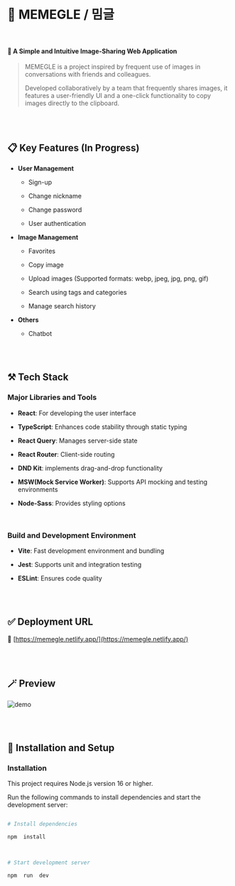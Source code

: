
  

# 📍 MEMEGLE / 밈글

<br/>

  

#### 🧸 A Simple and Intuitive Image-Sharing Web Application

  

> 
> MEMEGLE is a project inspired by frequent use of images in 
> conversations with friends and colleagues.
>
> Developed collaboratively by a team 
> that frequently shares images,
> it features a user-friendly UI and a one-click functionality 
> to copy images directly to the clipboard.

  



  

<br/><br/>

  
  

## 📋 Key Features (In Progress)

  

-  **User Management**

	- Sign-up

	- Change nickname

	- Change password

	- User authentication

  

-  **Image Management**


	- Favorites

	- Copy image

	- Upload images (Supported formats: webp, jpeg, jpg, png, gif)

	- Search using tags and categories

	- Manage search history


-  **Others**

	- Chatbot

  

<br/><br/>


## ⚒ Tech Stack


### Major Libraries and Tools

-  **React**: For developing the user interface

-  **TypeScript**: Enhances code stability through static typing

-  **React Query**: Manages server-side state

-  **React Router**:  Client-side routing

-  **DND Kit**: implements drag-and-drop functionality

-  **MSW(Mock Service Worker)**: Supports API mocking and testing environments

-  **Node-Sass**: Provides styling options

  <br/>

### Build and Development Environment

  

-  **Vite**: Fast development environment and bundling

-  **Jest**: Supports unit and integration testing

-  **ESLint**: Ensures code quality

  

<br/><br/>

  

## ✅ Deployment URL

  

🔗 [https://memegle.netlify.app/](https://memegle.netlify.app/)

  
  
  

<br/><br/>

  
  

## 🪄 Preview

![demo](https://github.com/user-attachments/assets/d5dd15d1-a12d-4502-af91-6d63dacd9dc3)


  
  
  

<br/><br/>

  
  

## 🎃 Installation and Setup

  

### Installation

  

This project requires Node.js version 16 or higher.


Run the following commands to install dependencies and start the development server:

  
  
  
  

```bash

# Install dependencies

npm  install

  

# Start development server

npm  run  dev